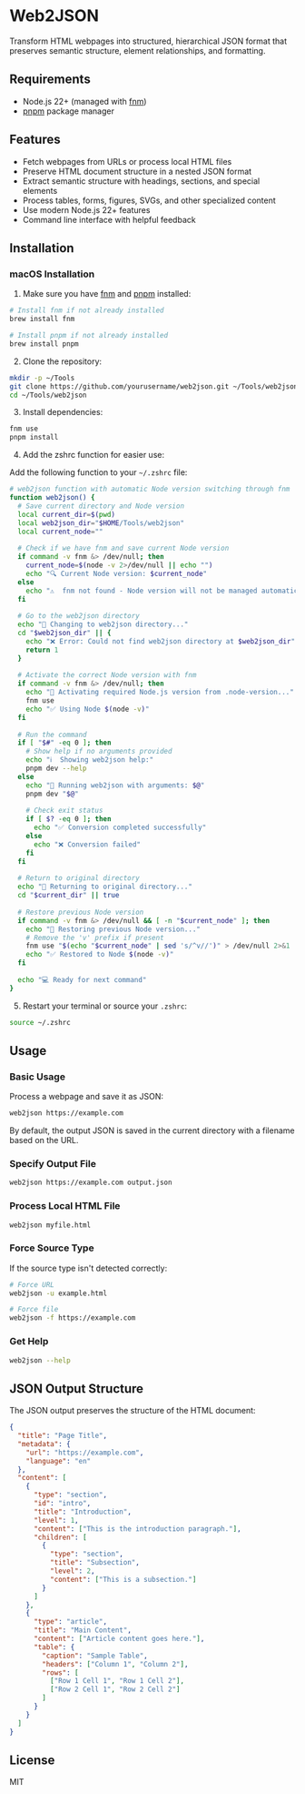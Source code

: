 # Web2JSON

Transform HTML webpages into structured, hierarchical JSON format that preserves semantic structure, element relationships, and formatting.

## Requirements

- Node.js 22+ (managed with [fnm](https://github.com/Schniz/fnm))
- [pnpm](https://pnpm.io/) package manager

## Features

- Fetch webpages from URLs or process local HTML files
- Preserve HTML document structure in a nested JSON format
- Extract semantic structure with headings, sections, and special elements
- Process tables, forms, figures, SVGs, and other specialized content
- Use modern Node.js 22+ features
- Command line interface with helpful feedback

## Installation

### macOS Installation

1. Make sure you have [fnm](https://github.com/Schniz/fnm) and [pnpm](https://pnpm.io/) installed:

```bash
# Install fnm if not already installed
brew install fnm

# Install pnpm if not already installed
brew install pnpm
```

2. Clone the repository:

```bash
mkdir -p ~/Tools
git clone https://github.com/yourusername/web2json.git ~/Tools/web2json
cd ~/Tools/web2json
```

3. Install dependencies:

```bash
fnm use
pnpm install
```

4. Add the zshrc function for easier use:

Add the following function to your `~/.zshrc` file:

```bash
# web2json function with automatic Node version switching through fnm
function web2json() {
  # Save current directory and Node version
  local current_dir=$(pwd)
  local web2json_dir="$HOME/Tools/web2json"
  local current_node=""
  
  # Check if we have fnm and save current Node version
  if command -v fnm &> /dev/null; then
    current_node=$(node -v 2>/dev/null || echo "")
    echo "🔍 Current Node version: $current_node"
  else
    echo "⚠️  fnm not found - Node version will not be managed automatically"
  fi
  
  # Go to the web2json directory
  echo "📁 Changing to web2json directory..."
  cd "$web2json_dir" || {
    echo "❌ Error: Could not find web2json directory at $web2json_dir"
    return 1
  }
  
  # Activate the correct Node version with fnm
  if command -v fnm &> /dev/null; then
    echo "🔄 Activating required Node.js version from .node-version..."
    fnm use
    echo "✅ Using Node $(node -v)"
  fi
  
  # Run the command
  if [ "$#" -eq 0 ]; then
    # Show help if no arguments provided
    echo "ℹ️  Showing web2json help:"
    pnpm dev --help
  else
    echo "🚀 Running web2json with arguments: $@"
    pnpm dev "$@"
    
    # Check exit status
    if [ $? -eq 0 ]; then
      echo "✅ Conversion completed successfully"
    else
      echo "❌ Conversion failed"
    fi
  fi
  
  # Return to original directory
  echo "📁 Returning to original directory..."
  cd "$current_dir" || true
  
  # Restore previous Node version
  if command -v fnm &> /dev/null && [ -n "$current_node" ]; then
    echo "🔄 Restoring previous Node version..."
    # Remove the 'v' prefix if present
    fnm use "$(echo "$current_node" | sed 's/^v//')" > /dev/null 2>&1
    echo "✅ Restored to Node $(node -v)"
  fi
  
  echo "💻 Ready for next command"
}
```

5. Restart your terminal or source your `.zshrc`:

```bash
source ~/.zshrc
```

## Usage

### Basic Usage

Process a webpage and save it as JSON:

```bash
web2json https://example.com
```

By default, the output JSON is saved in the current directory with a filename based on the URL.

### Specify Output File

```bash
web2json https://example.com output.json
```

### Process Local HTML File

```bash
web2json myfile.html
```

### Force Source Type

If the source type isn't detected correctly:

```bash
# Force URL
web2json -u example.html

# Force file
web2json -f https://example.com
```

### Get Help

```bash
web2json --help
```

## JSON Output Structure

The JSON output preserves the structure of the HTML document:

```json
{
  "title": "Page Title",
  "metadata": {
    "url": "https://example.com",
    "language": "en"
  },
  "content": [
    {
      "type": "section",
      "id": "intro",
      "title": "Introduction",
      "level": 1,
      "content": ["This is the introduction paragraph."],
      "children": [
        {
          "type": "section",
          "title": "Subsection",
          "level": 2,
          "content": ["This is a subsection."]
        }
      ]
    },
    {
      "type": "article",
      "title": "Main Content",
      "content": ["Article content goes here."],
      "table": {
        "caption": "Sample Table",
        "headers": ["Column 1", "Column 2"],
        "rows": [
          ["Row 1 Cell 1", "Row 1 Cell 2"],
          ["Row 2 Cell 1", "Row 2 Cell 2"]
        ]
      }
    }
  ]
}
```

## License

MIT
